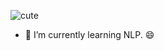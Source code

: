 ![cute](https://github.githubassets.com/images/mona-whisper.gif)

- 🌱 I’m currently learning NLP. 😄
